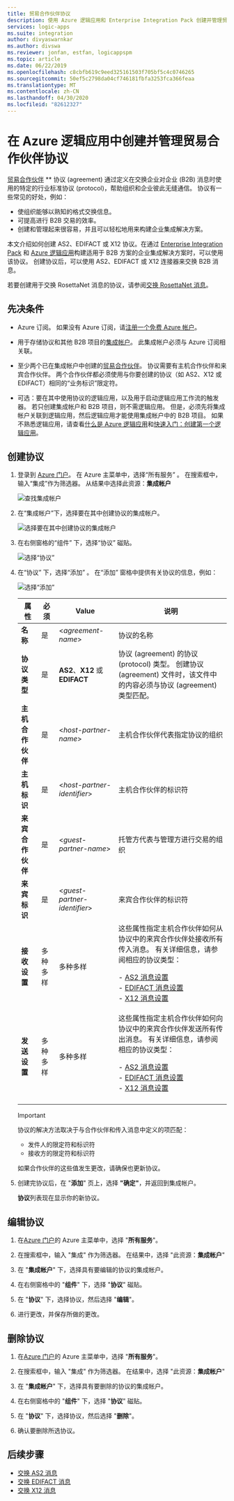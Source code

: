 ```yaml
---
title: 贸易合作伙伴协议
description: 使用 Azure 逻辑应用和 Enterprise Integration Pack 创建并管理贸易合作伙伴之间的协议
services: logic-apps
ms.suite: integration
author: divyaswarnkar
ms.author: divswa
ms.reviewer: jonfan, estfan, logicappspm
ms.topic: article
ms.date: 06/22/2019
ms.openlocfilehash: c8cbfb619c9eed325161503f705bf5c4c0746265
ms.sourcegitcommit: 50ef5c2798da04cf746181fbfa3253fca366feaa
ms.translationtype: MT
ms.contentlocale: zh-CN
ms.lasthandoff: 04/30/2020
ms.locfileid: "82612327"
---
```

# <a name="create-and-manage-trading-partner-agreements-in-azure-logic-apps"></a>在 Azure 逻辑应用中创建并管理贸易合作伙伴协议

[贸易合作伙伴](../logic-apps/logic-apps-enterprise-integration-partners.md) 
 ** 协议 (agreement) 通过定义在交换企业对企业 (B2B) 消息时使用的特定的行业标准协议 (protocol)，帮助组织和企业彼此无缝通信。 协议有一些常见的好处，例如：

* 使组织能够以熟知的格式交换信息。
* 可提高进行 B2B 交易的效率。
* 创建和管理起来很容易，并且可以轻松地用来构建企业集成解决方案。

本文介绍如何创建 AS2、EDIFACT 或 X12 协议。在通过 [Enterprise Integration Pack](../logic-apps/logic-apps-enterprise-integration-overview.md) 和 [Azure 逻辑应用](../logic-apps/logic-apps-overview.md)构建适用于 B2B 方案的企业集成解决方案时，可以使用该协议。 创建协议后，可以使用 AS2、EDIFACT 或 X12 连接器来交换 B2B 消息。

若要创建用于交换 RosettaNet 消息的协议，请参阅[交换 RosettaNet 消息](../logic-apps/logic-apps-enterprise-integration-rosettanet.md)。

## <a name="prerequisites"></a>先决条件

* Azure 订阅。 如果没有 Azure 订阅，请[注册一个免费 Azure 帐户](https://azure.microsoft.com/free/)。

* 用于存储协议和其他 B2B 项目的[集成帐户](../logic-apps/logic-apps-enterprise-integration-create-integration-account.md)。 此集成帐户必须与 Azure 订阅相关联。

* 至少两个已在集成帐户中创建的[贸易合作伙伴](../logic-apps/logic-apps-enterprise-integration-partners.md)。 协议需要有主机合作伙伴和来宾合作伙伴。 两个合作伙伴都必须使用与你要创建的协议（如 AS2、X12 或 EDIFACT）相同的“业务标识”限定符。

* 可选：要在其中使用协议的逻辑应用，以及用于启动逻辑应用工作流的触发器。 若只创建集成帐户和 B2B 项目，则不需逻辑应用。 但是，必须先将集成帐户关联到逻辑应用，然后逻辑应用才能使用集成帐户中的 B2B 项目。 如果不熟悉逻辑应用，请查看[什么是 Azure 逻辑应用](../logic-apps/logic-apps-overview.md)和[快速入门：创建第一个逻辑应用](../logic-apps/quickstart-create-first-logic-app-workflow.md)。

## <a name="create-agreements"></a>创建协议

1. 登录到 [Azure 门户](https://portal.azure.com)。
在 Azure 主菜单中，选择“所有服务”  。 在搜索框中，输入“集成”作为筛选器。 从结果中选择此资源：**集成帐户**

   ![查找集成帐户](./media/logic-apps-enterprise-integration-agreements/find-integration-accounts.png)

1. 在“集成帐户”下，选择要在其中创建协议的集成帐户。 

   ![选择要在其中创建协议的集成帐户](./media/logic-apps-enterprise-integration-agreements/select-integration-account.png)

1. 在右侧窗格的“组件”  下，选择“协议”  磁贴。

   ![选择“协议”](./media/logic-apps-enterprise-integration-agreements/agreement-1.png)

1. 在“协议”  下，选择“添加”  。 在“添加”  窗格中提供有关协议的信息，例如：

   ![选择“添加”](./media/logic-apps-enterprise-integration-agreements/agreement-2.png)

   | 属性 | 必须 | Value | 说明 |
   |----------|----------|-------|-------------|
   | **名称** | 是 | <*agreement-name*> | 协议的名称 |
   | **协议类型** | 是 | **AS2**、**X12** 或 **EDIFACT** | 协议 (agreement) 的协议 (protocol) 类型。 创建协议 (agreement) 文件时，该文件中的内容必须与协议 (agreement) 类型匹配。 | |  
   | **主机合作伙伴** | 是 | <*host-partner-name*> | 主机合作伙伴代表指定协议的组织 |
   | **主机标识** | 是 | <*host-partner-identifier*> | 主机合作伙伴的标识符 |
   | **来宾合作伙伴** | 是 | <*guest-partner-name*> | 托管方代表与管理方进行交易的组织 |
   | **来宾标识** | 是 | <*guest-partner-identifier*> | 来宾合作伙伴的标识符 |
   | **接收设置** | 多种多样 | 多种多样 | 这些属性指定主机合作伙伴如何从协议中的来宾合作伙伴处接收所有传入消息。 有关详细信息，请参阅相应的协议类型： <p>- [AS2 消息设置](../logic-apps/logic-apps-enterprise-integration-as2-message-settings.md) <br>- [EDIFACT 消息设置](logic-apps-enterprise-integration-edifact.md) <br>- [X12 消息设置](logic-apps-enterprise-integration-x12.md) |
   | **发送设置** | 多种多样 | 多种多样 | 这些属性指定主机合作伙伴如何向协议中的来宾合作伙伴发送所有传出消息。 有关详细信息，请参阅相应的协议类型： <p>- [AS2 消息设置](../logic-apps/logic-apps-enterprise-integration-as2-message-settings.md) <br>- [EDIFACT 消息设置](logic-apps-enterprise-integration-edifact.md) <br>- [X12 消息设置](logic-apps-enterprise-integration-x12.md) |
   |||||

   > [!IMPORTANT]
   > 协议的解决方法取决于与合作伙伴和传入消息中定义的项匹配：
   >
   > * 发件人的限定符和标识符
   > * 接收方的限定符和标识符
   >
   > 如果合作伙伴的这些值发生更改，请确保也更新协议。

1. 创建完协议后，在 "**添加**" 页上，选择 **"确定"**，并返回到集成帐户。

   **协议**列表现在显示你的新协议。

## <a name="edit-agreements"></a>编辑协议

1. 在[Azure 门户](https://portal.azure.com)的 Azure 主菜单中，选择 "**所有服务**"。

1. 在搜索框中，输入 "集成" 作为筛选器。 在结果中，选择 "此资源：**集成帐户**"

1. 在 "**集成帐户**" 下，选择具有要编辑的协议的集成帐户。

1. 在右侧窗格中的 "**组件**" 下，选择 "**协议**" 磁贴。

1. 在 "**协议**" 下，选择协议，然后选择 "**编辑**"。

1. 进行更改，并保存所做的更改。

## <a name="delete-agreements"></a>删除协议

1. 在[Azure 门户](https://portal.azure.com)的 Azure 主菜单中，选择 "**所有服务**"。

1. 在搜索框中，输入 "集成" 作为筛选器。 在结果中，选择 "此资源：**集成帐户**"

1. 在 "**集成帐户**" 下，选择具有要删除的协议的集成帐户。

1. 在右侧窗格中的 "**组件**" 下，选择 "**协议**" 磁贴。

1. 在 "**协议**" 下，选择协议，然后选择 "**删除**"。

1. 确认要删除所选协议。

## <a name="next-steps"></a>后续步骤

* [交换 AS2 消息](logic-apps-enterprise-integration-as2.md)
* [交换 EDIFACT 消息](logic-apps-enterprise-integration-edifact.md)
* [交换 X12 消息](logic-apps-enterprise-integration-x12.md)
